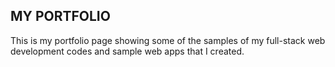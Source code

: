 ## MY PORTFOLIO

This is my portfolio page showing some of the samples of my full-stack web development codes and sample web apps that I created. 
